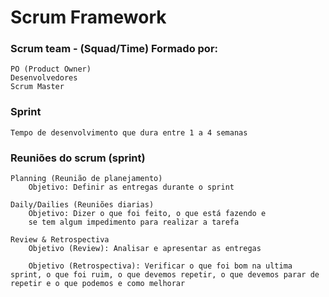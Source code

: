 # Scrum Framework

### Scrum team - (Squad/Time) Formado por:
    PO (Product Owner)
    Desenvolvedores
    Scrum Master

### Sprint
    Tempo de desenvolvimento que dura entre 1 a 4 semanas

### Reuniões do scrum (sprint)
    Planning (Reunião de planejamento)
        Objetivo: Definir as entregas durante o sprint

    Daily/Dailies (Reuniões diarias)
        Objetivo: Dizer o que foi feito, o que está fazendo e
        se tem algum impedimento para realizar a tarefa

    Review & Retrospectiva
        Objetivo (Review): Analisar e apresentar as entregas

        Objetivo (Retrospectiva): Verificar o que foi bom na ultima sprint, o que foi ruim, o que devemos repetir, o que devemos parar de repetir e o que podemos e como melhorar

    
